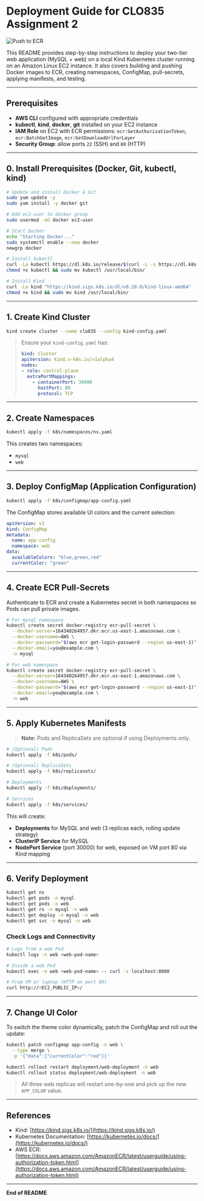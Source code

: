 # Deployment Guide for CLO835 Assignment 2 
![Push to ECR](https://github.com/albus-droid/assignment2/actions/workflows/main.yml/badge.svg)

This README provides step-by-step instructions to deploy your two-tier web application (MySQL + web) on a local Kind Kubernetes cluster running on an Amazon Linux EC2 instance. It also covers building and pushing Docker images to ECR, creating namespaces, ConfigMap, pull-secrets, applying manifests, and testing.

---

## Prerequisites

* **AWS CLI** configured with appropriate credentials
* **kubectl**, **kind**, **docker**, **git** installed on your EC2 instance
* **IAM Role** on EC2 with ECR permissions: `ecr:GetAuthorizationToken`, `ecr:BatchGetImage`, `ecr:GetDownloadUrlForLayer`
* **Security Group**: allow ports `22` (SSH) and `80` (HTTP)

---

## 0. Install Prerequisites (Docker, Git, kubectl, kind)
```bash
# Update and install Docker & Git
sudo yum update -y
sudo yum install -y docker git

# Add ec2-user to docker group
sudo usermod -aG docker ec2-user

# Start Docker
echo "Starting Docker..."
sudo systemctl enable --now docker
newgrp docker

# Install kubectl
curl -Lo kubectl https://dl.k8s.io/release/$(curl -L -s https://dl.k8s.io/release/stable.txt)/bin/linux/amd64/kubectl
chmod +x kubectl && sudo mv kubectl /usr/local/bin/

# Install Kind
curl -Lo kind "https://kind.sigs.k8s.io/dl/v0.20.0/kind-linux-amd64"
chmod +x kind && sudo mv kind /usr/local/bin/
```

---

## 1. Create Kind Cluster

```bash
kind create cluster --name clo835 --config kind-config.yaml
```

> Ensure your `kind-config.yaml` has:
>
> ```yaml
> kind: Cluster
> apiVersion: kind.x-k8s.io/v1alpha4
> nodes:
> - role: control-plane
>   extraPortMappings:
>     - containerPort: 30000
>       hostPort: 80
>       protocol: TCP
> ```

---

## 2. Create Namespaces

```bash
kubectl apply -f k8s/namespaces/ns.yaml
```

This creates two namespaces:

* `mysql`
* `web`

---

## 3. Deploy ConfigMap (Application Configuration)

```bash
kubectl apply -f k8s/configmap/app-config.yaml
```

The ConfigMap stores available UI colors and the current selection:

```yaml
apiVersion: v1
kind: ConfigMap
metadata:
  name: app-config
  namespace: web
data:
  availableColors: "blue,green,red"
  currentColor: "green"
```

---

## 4. Create ECR Pull-Secrets

Authenticate to ECR and create a Kubernetes secret in both namespaces so Pods can pull private images.

```bash
# For mysql namespace
kubectl create secret docker-registry ecr-pull-secret \
  --docker-server=164340264957.dkr.ecr.us-east-1.amazonaws.com \
  --docker-username=AWS \
  --docker-password="$(aws ecr get-login-password --region us-east-1)" \
  --docker-email=you@example.com \
  -n mysql

# For web namespace
kubectl create secret docker-registry ecr-pull-secret \
  --docker-server=164340264957.dkr.ecr.us-east-1.amazonaws.com \
  --docker-username=AWS \
  --docker-password="$(aws ecr get-login-password --region us-east-1)" \
  --docker-email=you@example.com \
  -n web
```

---

## 5. Apply Kubernetes Manifests

> **Note:** Pods and ReplicaSets are optional if using Deployments only.

```bash
# (Optional) Pods
kubectl apply -f k8s/pods/

# (Optional) ReplicaSets
kubectl apply -f k8s/replicasets/

# Deployments
kubectl apply -f k8s/deployments/

# Services
kubectl apply -f k8s/services/
```

This will create:

* **Deployments** for MySQL and web (3 replicas each, rolling update strategy)
* **ClusterIP Service** for MySQL
* **NodePort Service** (port 30000) for web, exposed on VM port 80 via Kind mapping

---

## 6. Verify Deployment

```bash
kubectl get ns
kubectl get pods -n mysql
kubectl get pods -n web
kubectl get rs -n mysql -n web
kubectl get deploy -n mysql -n web
kubectl get svc -n mysql -n web
```

### Check Logs and Connectivity

```bash
# Logs from a web Pod
kubectl logs -n web <web-pod-name>

# Inside a web Pod
kubectl exec -n web <web-pod-name> -- curl -s localhost:8080

# From VM or laptop (HTTP on port 80)
curl http://<EC2_PUBLIC_IP>/
```

---

## 7. Change UI Color

To switch the theme color dynamically, patch the ConfigMap and roll out the update:

```bash
kubectl patch configmap app-config -n web \
  --type merge \
  -p '{"data":{"currentColor":"red"}}'

kubectl rollout restart deployment/web-deployment -n web
kubectl rollout status deployment/web-deployment -n web
```

> All three web replicas will restart one-by-one and pick up the new `APP_COLOR` value.

---

## References

* Kind: [https://kind.sigs.k8s.io/](https://kind.sigs.k8s.io/)
* Kubernetes Documentation: [https://kubernetes.io/docs/](https://kubernetes.io/docs/)
* AWS ECR: [https://docs.aws.amazon.com/AmazonECR/latest/userguide/using-authorization-token.html](https://docs.aws.amazon.com/AmazonECR/latest/userguide/using-authorization-token.html)

---

**End of README**
